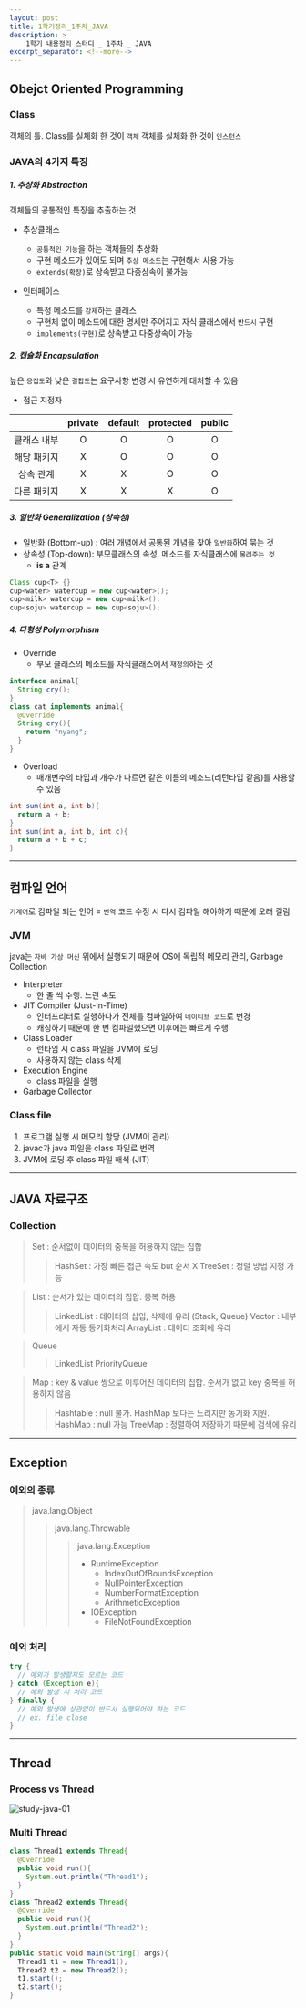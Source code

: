 ```yaml
---
layout: post
title: 1학기정리_1주차_JAVA
description: >
    1학기 내용정리 스터디 _ 1주차 _ JAVA
excerpt_separator: <!--more-->
---
```


<!--more-->

## Obejct Oriented Programming

### Class
객체의 틀.
Class를 실체화 한 것이 `객체`
객체를 실체화 한 것이 `인스턴스`

### JAVA의 4가지 특징

##### 1. 추상화 Abstraction
객체들의 공통적인 특징을 추출하는 것
- 추상클래스
  - `공통적인 기능`을 하는 객체들의 추상화
  - 구현 메소드가 있어도 되며 `추상 메소드`는 구현해서 사용 가능
  - `extends(확장)`로 상속받고 다중상속이 불가능

- 인터페이스
  - 특정 메소드를 `강제`하는 클래스
  - 구현체 없이 메소드에 대한 명세만 주어지고 자식 클래스에서 `반드시` 구현
  - `implements(구현)`로 상속받고 다중상속이 가능

##### 2. 캡슐화 Encapsulation
높은 `응집도`와 낮은 `결합도`는 요구사항 변경 시 유연하게 대처할 수 있음

- 접근 지정자

| |private|default|protected|public|
|:---:|:----:|:----:|:----:|:----:|
|클래스 내부|O|O|O|O|
|해당 패키지|X|O|O|O|
|상속 관계|X|X|O|O|
|다른 패키지|X|X|X|O|


##### 3. 일반화 Generalization (상속성)
- 일반화 (Bottom-up) : 여러 개념에서 공통된 개념을 찾아 `일반화`하여 묶는 것
- 상속성 (Top-down): 부모클래스의 속성, 메소드를 자식클래스에 `물려주는 것`
  - **is a** 관계

``` java
Class cup<T> {}
cup<water> watercup = new cup<water>();
cup<milk> watercup = new cup<milk>();
cup<soju> watercup = new cup<soju>();
```


##### 4. 다형성 Polymorphism
- Override
  - 부모 클래스의 메소드를 자식클래스에서 `재정의`하는 것
``` java
interface animal{
  String cry();
}
class cat implements animal{
  @Override
  String cry(){
    return "nyang";
  }
}
```

- Overload
  - 매개변수의 타입과 개수가 다르면 같은 이름의 메소드(리턴타입 같음)를 사용할 수 있음
```java
int sum(int a, int b){
  return a + b;
}
int sum(int a, int b, int c){
  return a + b + c;
}
```

------

## 컴파일 언어
`기계어`로 컴파일 되는 언어 = `번역`
코드 수정 시 다시 컴파일 해야하기 때문에 오래 걸림

### JVM
java는 `자바 가상 머신` 위에서 실행되기 때문에 OS에 독립적
메모리 관리, Garbage Collection
- Interpreter
  - 한 줄 씩 수행. 느린 속도
- JIT Compiler (Just-In-Time)
  - 인터프리터로 실행하다가 전체를 컴파일하여 `네이티브 코드`로 변경
  - 캐싱하기 때문에 한 번 컴파일했으면 이후에는 빠르게 수행
- Class Loader
  - 런타임 시 class 파일을 JVM에 로딩
  - 사용하지 않는 class 삭제
- Execution Engine
  - class 파일을 실행
- Garbage Collector


### Class file
1. 프로그램 실행 시 메모리 할당 (JVM이 관리)
2. javac가 java 파일을 class 파일로 번역
3. JVM에 로딩 후 class 파일 해석 (JIT)

------

## JAVA 자료구조

### Collection

> Set : 순서없이 데이터의 중복을 허용하지 않는 집합
>> HashSet : 가장 빠른 접근 속도 but 순서 X
>> TreeSet : 정렬 방법 지정 가능

> List : 순서가 있는 데이터의 집합. 중복 허용
>> LinkedList : 데이터의 삽입, 삭제에 유리 (Stack, Queue)
>> Vector : 내부에서 자동 동기화처리
>> ArrayList : 데이터 조회에 유리

> Queue
>> LinkedList
>> PriorityQueue

> Map : key & value 쌍으로 이루어진 데이터의 집합. 순서가 없고 key 중복을 허용하지 않음
>> Hashtable : null 불가. HashMap 보다는 느리지만 동기화 지원.
>> HashMap : null 가능
>> TreeMap : 정렬하여 저장하기 때문에 검색에 유리


------

## Exception

### 예외의 종류
> java.lang.Object
>> java.lang.Throwable
>>> java.lang.Exception
>>> - RuntimeException
>>>   - IndexOutOfBoundsException
>>>   - NullPointerException
>>>   - NumberFormatException
>>>   - ArithmeticException
>>> - IOException
>>>   - FileNotFoundException


### 예외 처리
``` java
try {
  // 예외가 발생할지도 모르는 코드
} catch (Exception e){
  // 예외 발생 시 처리 코드
} finally {
  // 예외 발생에 상관없이 반드시 실행되어야 하는 코드
  // ex. file close
}
```

------

## Thread
### Process vs Thread
![study-java-01](/assets/study-java-01.png)

### Multi Thread
```java
class Thread1 extends Thread{
  @Override
  public void run(){
    System.out.println("Thread1");
  }
}
class Thread2 extends Thread{
  @Override
  public void run(){
    System.out.println("Thread2");
  }
}
public static void main(String[] args){
  Thread1 t1 = new Thread1();
  Thread2 t2 = new Thread2();
  t1.start();
  t2.start();
}
```
